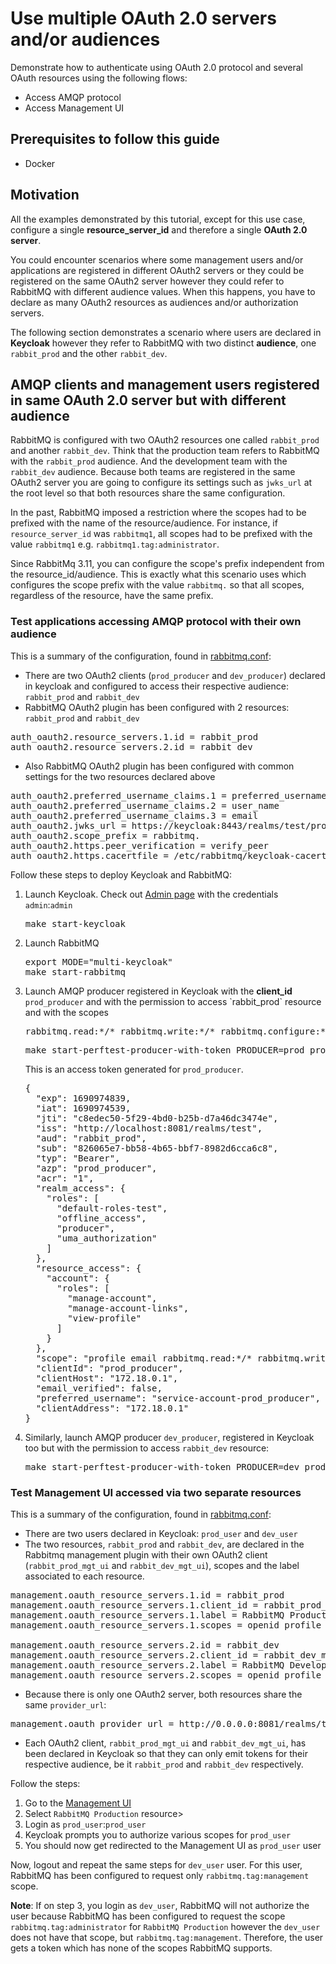 # Use multiple OAuth 2.0 servers and/or audiences

Demonstrate how to authenticate using OAuth 2.0 protocol
and several OAuth resources using the following flows:

* Access AMQP protocol
* Access Management UI

## Prerequisites to follow this guide

- Docker

## Motivation

All the examples demonstrated by this tutorial, except for this use case, configure a single **resource_server_id** and therefore a single **OAuth 2.0 server**.

You could encounter scenarios where some management users and/or applications are registered in
different OAuth2 servers or they could be registered on the same OAuth2 server however they could refer to RabbitMQ with different audience values. When this happens, you have to declare as many OAuth2 resources as audiences and/or authorization servers.

The following section demonstrates a scenario where users are declared in **Keycloak** however they refer to RabbitMQ with two distinct **audience**, one `rabbit_prod` and the other `rabbit_dev`.

## AMQP clients and management users registered in same OAuth 2.0 server but with different audience

RabbitMQ is configured with two OAuth2 resources one called `rabbit_prod` and another `rabbit_dev`. Think that the
production team refers to RabbitMQ with the `rabbit_prod` audience. And the development team with the `rabbit_dev` audience.
Because both teams are registered in the same OAuth2 server you are going to configure its settings such as `jwks_url` at the
root level so that both resources share the same configuration.

In the past, RabbitMQ imposed a restriction where the scopes had to be prefixed with the name of the resource/audience. For instance, if `resource_server_id` was `rabbitmq1`, all scopes had to be prefixed with the value `rabbitmq1` e.g. `rabbitmq1.tag:administrator`.

Since RabbitMq 3.11, you can configure the scope's prefix independent from the resource_id/audience. This is exactly what this scenario uses which configures the scope prefix with the value `rabbitmq.` so that all scopes, regardless of the resource, have the same prefix.


### Test applications accessing AMQP protocol with their own audience

This is a summary of the configuration, found in [rabbitmq.conf](https://github.com/rabbitmq/rabbitmq-oauth2-tutorial/tree/support-multiple-resource-server-ids/conf/multi-keycloak/rabbitmq.conf):

- There are two OAuth2 clients (`prod_producer` and `dev_producer`) declared in keycloak and configured to access their respective audience: `rabbit_prod` and `rabbit_dev`
- RabbitMQ OAuth2 plugin has been configured with 2 resources: `rabbit_prod` and `rabbit_dev`
<pre class="lang-ini">
auth_oauth2.resource_servers.1.id = rabbit_prod
auth_oauth2.resource_servers.2.id = rabbit_dev
</pre>
- Also RabbitMQ OAuth2 plugin has been configured with common settings for the two resources declared above
<pre class="lang-ini">
auth_oauth2.preferred_username_claims.1 = preferred_username
auth_oauth2.preferred_username_claims.2 = user_name
auth_oauth2.preferred_username_claims.3 = email
auth_oauth2.jwks_url = https://keycloak:8443/realms/test/protocol/openid-connect/certs
auth_oauth2.scope_prefix = rabbitmq.
auth_oauth2.https.peer_verification = verify_peer
auth_oauth2.https.cacertfile = /etc/rabbitmq/keycloak-cacert.pem
</pre>

Follow these steps to deploy Keycloak and RabbitMQ:

<ol>
<li>Launch Keycloak. Check out <a href="http://localhost:8081/admin/master/console/#/test">Admin page</a> with the credentials <code>admin</code>:<code>admin</code>
<pre class="lang-bash">
make start-keycloak
</pre>
</li>
<li>Launch RabbitMQ
<pre class="lang-bash">
export MODE="multi-keycloak"
make start-rabbitmq
</pre>
</li>

<li>Launch AMQP producer registered in Keycloak with the <b>client_id</b> <code>prod_producer</code> and with the permission to access `rabbit_prod` resource and with the scopes <pre>rabbitmq.read:*/* rabbitmq.write:*/* rabbitmq.configure:*/*</pre>
<pre class="lang-bash">
make start-perftest-producer-with-token PRODUCER=prod_producer TOKEN=$(bin/keycloak/token prod_producer PdLHb1w8RH1oD5bpppgy8OF9G6QeRpL9)
</pre>

This is an access token generated for <code>prod_producer</code>.
<pre class="lang-javascript">
{
  "exp": 1690974839,
  "iat": 1690974539,
  "jti": "c8edec50-5f29-4bd0-b25b-d7a46dc3474e",
  "iss": "http://localhost:8081/realms/test",
  "aud": "rabbit_prod",            
  "sub": "826065e7-bb58-4b65-bbf7-8982d6cca6c8",
  "typ": "Bearer",
  "azp": "prod_producer",
  "acr": "1",
  "realm_access": {
    "roles": [
      "default-roles-test",
      "offline_access",
      "producer",
      "uma_authorization"
    ]
  },
  "resource_access": {
    "account": {
      "roles": [
        "manage-account",
        "manage-account-links",
        "view-profile"
      ]
    }
  },
  "scope": "profile email rabbitmq.read:*/* rabbitmq.write:*/* rabbitmq.configure:*/*",
  "clientId": "prod_producer",
  "clientHost": "172.18.0.1",
  "email_verified": false,
  "preferred_username": "service-account-prod_producer",
  "clientAddress": "172.18.0.1"
}
</pre>
</li>
<li>Similarly, launch AMQP producer <code>dev_producer</code>, registered in Keycloak too but with the permission to access <code>rabbit_dev</code> resource:
<pre class="lang-bash">
make start-perftest-producer-with-token PRODUCER=dev_producer TOKEN=$(bin/keycloak/token dev_producer z1PNm47wfWyulTnAaDOf1AggTy3MxX2H)
</pre>
</li>

</ol>

### Test Management UI accessed via two separate resources

This is a summary of the configuration, found in [rabbitmq.conf](https://github.com/rabbitmq/rabbitmq-oauth2-tutorial/tree/support-multiple-resource-server-ids/conf/multi-keycloak/rabbitmq.conf):

* There are two users declared in Keycloak: `prod_user` and `dev_user`
* The two resources, `rabbit_prod` and `rabbit_dev`, are declared in the Rabbitmq management plugin with their own OAuth2 client (`rabbit_prod_mgt_ui` and `rabbit_dev_mgt_ui`), scopes and the label associated to each resource.
<pre class="lang-ini">
management.oauth_resource_servers.1.id = rabbit_prod
management.oauth_resource_servers.1.client_id = rabbit_prod_mgt_ui
management.oauth_resource_servers.1.label = RabbitMQ Production
management.oauth_resource_servers.1.scopes = openid profile rabbitmq.tag:administrator

management.oauth_resource_servers.2.id = rabbit_dev
management.oauth_resource_servers.2.client_id = rabbit_dev_mgt_ui
management.oauth_resource_servers.2.label = RabbitMQ Development
management.oauth_resource_servers.2.scopes = openid profile rabbitmq.tag:management
</pre>
* Because there is only one OAuth2 server, both resources share the same `provider_url`:
<pre class="lang-ini">
management.oauth_provider_url = http://0.0.0.0:8081/realms/test
</pre>
* Each OAuth2 client, `rabbit_prod_mgt_ui` and `rabbit_dev_mgt_ui`, has been declared in Keycloak so that they can only emit tokens for their respective audience, be it `rabbit_prod` and `rabbit_dev` respectively.

Follow the steps:

1. Go to the [Management UI](http://localhost:15672)
1. Select `RabbitMQ Production` resource>
1. Login as `prod_user`:`prod_user`
1. Keycloak prompts you to authorize various scopes for `prod_user`
1. You should now get redirected to the Management UI as `prod_user` user

Now, logout and repeat the same steps for `dev_user` user. For this user, RabbitMQ has been configured to request only `rabbitmq.tag:management` scope.

**Note**: If on step 3, you login as `dev_user`, RabbitMQ will not authorize the user because RabbitMQ has been configured to request the scope `rabbitmq.tag:administrator` for `RabbitMQ Production` however the `dev_user` does not have that scope, but `rabbitmq.tag:management`. Therefore, the user gets a token which has none of the scopes RabbitMQ supports.
